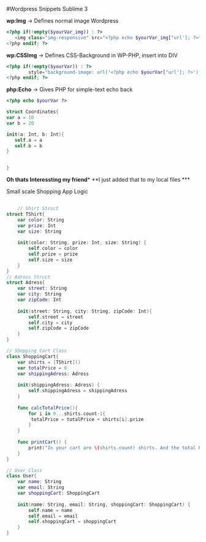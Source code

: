 #Wordpress Snippets Sublime 3


**wp:Img** -> Defines normal image Wordpress

```php
<?php if(!empty($yourVar_img)) : ?> 
   <img class="img-responsive" src="<?php echo $yourVar_img['url']; ?>" alt="<?php echo $yourVar_img['alt']; ?>">
<?php endif; ?>
```

**wp:CSSImg** -> Defines CSS-Background in WP-PHP, insert into DIV 
```php
<?php if(!empty($yourVar)) : ?>
        style="background-image: url('<?php echo $yourVar['url']; ?>');">
<?php endif; ?>
```

**php:Echo** -> Gives PHP for simple-text echo back 
```php
<?php echo $yourVar ?>
```

```swift
struct Coordinates{
var a = 10 
var b = 20

init(a: Int, b: Int){
   self.a = a
   self.b = b
}


}
```

**Oh thats Interessting my friend***
**I just added that to my local files ***

Small scale Shopping App Logic

```swift
	
	// Shirt Struct
struct TShirt{
    var color: String
    var prize: Int
    var size: String
    
    init(color: String, prize: Int, size: String) {
        self.color = color
        self.prize = prize
        self.size = size
    }
}
// Adress Struct
struct Adress{
    var street: String
    var city: String
    var zipCode: Int
    
    init(street: String, city: String, zipCode: Int){
        self.street = street
        self.city = city
        self.zipCode = zipCode
    }
}

// Shopping Cart Class
class ShoppingCart{
    var shirts = [TShirt]()
    var totalPrice = 0
    var shippingAdress: Adress
    
    init(shippingAdress: Adress) {
        self.shippingAdress = shippingAdress
    }
    
    func calcTotalPrice(){
        for i in 0...shirts.count-1{
         totalPrice = totalPrice + shirts[i].prize
        }
    }
    
    func printCart() {
        print("In your cart are \(shirts.count) shirts. And the total Price is \(totalPrice)")
    }
}

// User Class
class User{
    var name: String
    var email: String
    var shoppingCart: ShoppingCart
    
    init(name: String, email: String, shoppingCart: ShoppingCart) {
        self.name = name
        self.email = email
        self.shoppingCart = shoppingCart
    }
}

```